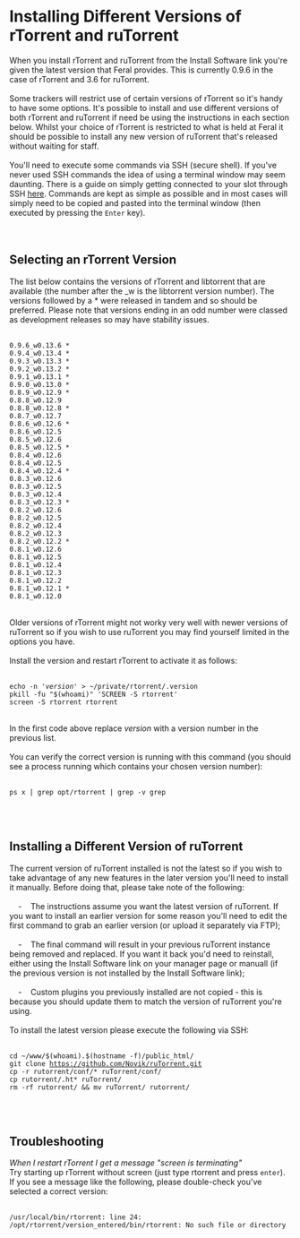 <h1>Installing Different Versions of rTorrent and ruTorrent</h1>

        
When you install rTorrent and ruTorrent from the Install Software link you&#x27;re given the latest version that Feral provides. This is currently 0.9.6 in the case of rTorrent and 3.6 for ruTorrent.<br>
<br>
Some trackers will restrict use of certain versions of rTorrent so it&#x27;s handy to have some options. It&#x27;s possible to install and use different versions of both rTorrent and ruTorrent if need be using the instructions in each section below. Whilst your choice of rTorrent is restricted to what is held at Feral it should be possible to install any new version of ruTorrent that&#x27;s released without waiting for staff.<br>
<br>
You&#x27;ll need to execute some commands via SSH (secure shell). If you&#x27;ve never used SSH commands the idea of using a terminal window may seem daunting. There is a guide on simply getting connected to your slot through SSH <a href="https://www.feralhosting.com/faq/view?question=12">here</a>. Commands are kept as simple as possible and in most cases will simply need to be copied and pasted into the terminal window (then executed by pressing the <code>Enter</code> key).<br>
<br>
<br>
<h2>Selecting an rTorrent Version</h2> The list below contains the versions of rTorrent and libtorrent that are available (the number after the _w is the libtorrent version number). The versions followed by a * were released in tandem and so should be preferred. Please note that versions ending in an odd number were classed as development releases so may have stability issues.<br>
<br>
<pre><code>0.9.6_w0.13.6 *
0.9.4_w0.13.4 *
0.9.3_w0.13.3 *
0.9.2_w0.13.2 *
0.9.1_w0.13.1 *
0.9.0_w0.13.0 *
0.8.9_w0.12.9 *
0.8.8_w0.12.9
0.8.8_w0.12.8 *
0.8.7_w0.12.7
0.8.6_w0.12.6 *
0.8.6_w0.12.5
0.8.5_w0.12.6
0.8.5_w0.12.5 *
0.8.4_w0.12.6
0.8.4_w0.12.5
0.8.4_w0.12.4 *
0.8.3_w0.12.6
0.8.3_w0.12.5
0.8.3_w0.12.4
0.8.3_w0.12.3 *
0.8.2_w0.12.6
0.8.2_w0.12.5
0.8.2_w0.12.4
0.8.2_w0.12.3
0.8.2_w0.12.2 *
0.8.1_w0.12.6
0.8.1_w0.12.5
0.8.1_w0.12.4
0.8.1_w0.12.3
0.8.1_w0.12.2
0.8.1_w0.12.1 *
0.8.1_w0.12.0
</code></pre><br>
Older versions of rTorrent might not worky very well with newer versions of ruTorrent so if you wish to use ruTorrent you may find yourself limited in the options you have.<br>
<br>
Install the version and restart rTorrent to activate it as follows:<br>
<br>
<pre><code>echo -n &#x27;<em>version</em>&#x27; &gt; ~&#x2F;private&#x2F;rtorrent&#x2F;.version
pkill -fu &quot;$(whoami)&quot; &#x27;SCREEN -S rtorrent&#x27;
screen -S rtorrent rtorrent
</code></pre><br>
In the first code above replace <em>version</em> with a version number in the previous list.<br>
<br>
You can verify the correct version is running with this command (you should see a process running which contains your chosen version number):<br>
<br>
<pre><code>ps x | grep opt&#x2F;rtorrent | grep -v grep</code></pre><br>
<br>
<h2>Installing a Different Version of ruTorrent</h2> The current version of ruTorrent installed is not the latest so if you wish to take advantage of any new features in the later version you&#x27;ll need to install it manually. Before doing that, please take note of the following:<br>
	<br>
&nbsp; &nbsp; -&nbsp; &nbsp; The instructions assume you want the latest version of ruTorrent. If you want to install an earlier version for some reason you&#x27;ll need to edit the first command to grab an earlier version (or upload it separately via FTP);<br>
		<br>
&nbsp; &nbsp; -&nbsp; &nbsp; The final command will result in your previous ruTorrent instance being removed and replaced. If you want it back you&#x27;d need to reinstall, either using the Install Software link on your manager page or manuall (if the previous version is not installed by the Install Software link);<br>
	<br>
&nbsp; &nbsp; -&nbsp; &nbsp; Custom plugins you previously installed are not copied - this is because you should update them to match the version of ruTorrent you&#x27;re using.<br>
	<br>
To install the latest version please execute the following via SSH:<br>
<br>
<pre><code>cd ~&#x2F;www&#x2F;$(whoami).$(hostname -f)&#x2F;public_html&#x2F;
git clone <a href="https://github.com/Novik/ruTorrent.git">https:&#x2F;&#x2F;github.com&#x2F;Novik&#x2F;ruTorrent.git</a>
cp -r rutorrent&#x2F;conf&#x2F;* ruTorrent&#x2F;conf&#x2F;
cp rutorrent&#x2F;.ht* ruTorrent&#x2F;
rm -rf rutorrent&#x2F; &amp;&amp; mv ruTorrent&#x2F; rutorrent&#x2F;
</code></pre><br>
<br>
<h2>Troubleshooting</h2><em>When I restart rTorrent I get a message &quot;screen is terminating&quot;</em><br>
Try starting up rTorrent without screen (just type rtorrent and press <code>enter</code>). If you see a message like the following, please double-check you&#x27;ve selected a correct version:<br>
<br>
<pre><code>&#x2F;usr&#x2F;local&#x2F;bin&#x2F;rtorrent: line 24: &#x2F;opt&#x2F;rtorrent&#x2F;version_entered&#x2F;bin&#x2F;rtorrent: No such file or directory</code></pre><br>
<br>

</html>
